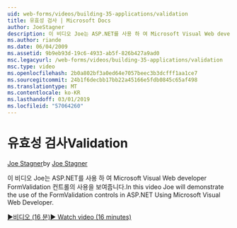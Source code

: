 ```yaml
---
uid: web-forms/videos/building-35-applications/validation
title: 유효성 검사 | Microsoft Docs
author: JoeStagner
description: 이 비디오 Joe는 ASP.NET를 사용 하 여 Microsoft Visual Web developer FormValidation 컨트롤의 사용을 보여줍니다.
ms.author: riande
ms.date: 06/04/2009
ms.assetid: 9b9eb93d-19c6-4933-ab5f-826b427a9ad0
msc.legacyurl: /web-forms/videos/building-35-applications/validation
msc.type: video
ms.openlocfilehash: 2b0a802bf3a0ed64e7057beec3b3dcfff1aa1ce7
ms.sourcegitcommit: 24b1f6decbb17bb22a45166e5fdb0845c65af498
ms.translationtype: MT
ms.contentlocale: ko-KR
ms.lasthandoff: 03/01/2019
ms.locfileid: "57064260"
---
```

<a name="validation"></a><span data-ttu-id="9f672-103">유효성 검사</span><span class="sxs-lookup"><span data-stu-id="9f672-103">Validation</span></span>
====================
<span data-ttu-id="9f672-104">[Joe Stagner](https://github.com/JoeStagner)</span><span class="sxs-lookup"><span data-stu-id="9f672-104">by [Joe Stagner](https://github.com/JoeStagner)</span></span>

<span data-ttu-id="9f672-105">이 비디오 Joe는 ASP.NET를 사용 하 여 Microsoft Visual Web developer FormValidation 컨트롤의 사용을 보여줍니다.</span><span class="sxs-lookup"><span data-stu-id="9f672-105">In this video Joe will demonstrate the use of the FormValidation controls in ASP.NET Using Microsoft Visual Web Developer.</span></span>

[<span data-ttu-id="9f672-106">&#9654;비디오 (16 분)</span><span class="sxs-lookup"><span data-stu-id="9f672-106">&#9654; Watch video (16 minutes)</span></span>](https://channel9.msdn.com/Blogs/ASP-NET-Site-Videos/validation)
